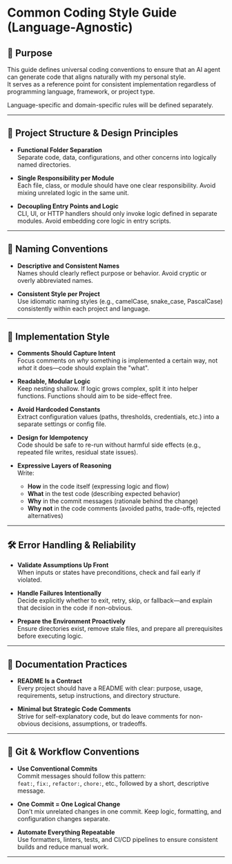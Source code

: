 # Common Coding Style Guide (Language-Agnostic)

## 🎯 Purpose

This guide defines universal coding conventions to ensure that an AI agent can generate code that aligns naturally with my personal style.  
It serves as a reference point for consistent implementation regardless of programming language, framework, or project type.

Language-specific and domain-specific rules will be defined separately.

---

## 📁 Project Structure & Design Principles

- **Functional Folder Separation**  
  Separate code, data, configurations, and other concerns into logically named directories.

- **Single Responsibility per Module**  
  Each file, class, or module should have one clear responsibility. Avoid mixing unrelated logic in the same unit.

- **Decoupling Entry Points and Logic**  
  CLI, UI, or HTTP handlers should only invoke logic defined in separate modules. Avoid embedding core logic in entry scripts.

---

## 🧠 Naming Conventions

- **Descriptive and Consistent Names**  
  Names should clearly reflect purpose or behavior. Avoid cryptic or overly abbreviated names.

- **Consistent Style per Project**  
  Use idiomatic naming styles (e.g., camelCase, snake_case, PascalCase) consistently within each project and language.

---

## 🔧 Implementation Style

- **Comments Should Capture Intent**  
  Focus comments on _why_ something is implemented a certain way, not _what_ it does—code should explain the "what".

- **Readable, Modular Logic**  
  Keep nesting shallow. If logic grows complex, split it into helper functions. Functions should aim to be side-effect free.

- **Avoid Hardcoded Constants**  
  Extract configuration values (paths, thresholds, credentials, etc.) into a separate settings or config file.

- **Design for Idempotency**  
  Code should be safe to re-run without harmful side effects (e.g., repeated file writes, residual state issues).

- **Expressive Layers of Reasoning**  
  Write:
  - **How** in the code itself (expressing logic and flow)
  - **What** in the test code (describing expected behavior)
  - **Why** in the commit messages (rationale behind the change)
  - **Why not** in the code comments (avoided paths, trade-offs, rejected alternatives)

---

## 🛠️ Error Handling & Reliability

- **Validate Assumptions Up Front**  
  When inputs or states have preconditions, check and fail early if violated.

- **Handle Failures Intentionally**  
  Decide explicitly whether to exit, retry, skip, or fallback—and explain that decision in the code if non-obvious.

- **Prepare the Environment Proactively**  
  Ensure directories exist, remove stale files, and prepare all prerequisites before executing logic.

---

## 🧾 Documentation Practices

- **README Is a Contract**  
  Every project should have a README with clear: purpose, usage, requirements, setup instructions, and directory structure.

- **Minimal but Strategic Code Comments**  
  Strive for self-explanatory code, but do leave comments for non-obvious decisions, assumptions, or tradeoffs.

---

## 🔁 Git & Workflow Conventions

- **Use Conventional Commits**  
  Commit messages should follow this pattern:  
  `feat:`, `fix:`, `refactor:`, `chore:`, etc., followed by a short, descriptive message.

- **One Commit = One Logical Change**  
  Don’t mix unrelated changes in one commit. Keep logic, formatting, and configuration changes separate.

- **Automate Everything Repeatable**  
  Use formatters, linters, tests, and CI/CD pipelines to ensure consistent builds and reduce manual work.

---
